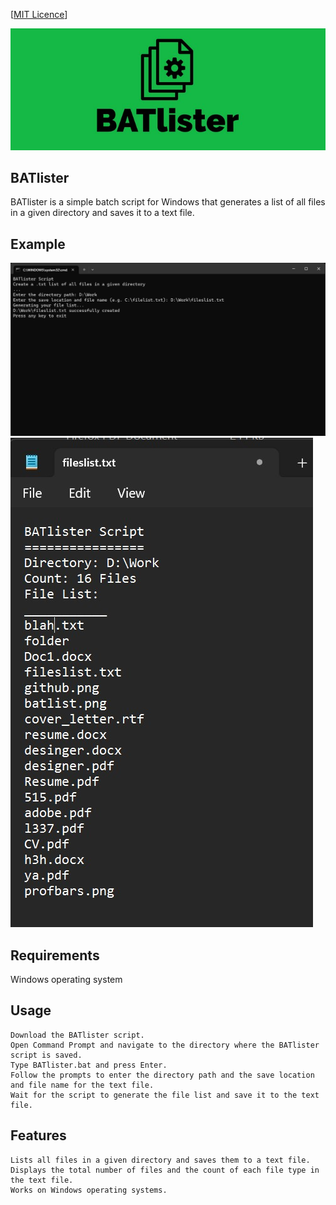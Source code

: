 [[MIT Licence](https://en.wikipedia.org/wiki/MIT_License)]


![alt text](https://raw.githubusercontent.com/sorzkode/BATlister/master/BATlister.jpg)

## BATlister
BATlister is a simple batch script for Windows that generates a list of all files in a given directory and saves it to a text file.

## Example

![alt text](https://raw.githubusercontent.com/sorzkode/BATlister/master/example.jpg)
![alt text](https://raw.githubusercontent.com/sorzkode/BATlister/master/example2.jpg)

## Requirements
Windows operating system

## Usage
    Download the BATlister script.
    Open Command Prompt and navigate to the directory where the BATlister script is saved.
    Type BATlister.bat and press Enter.
    Follow the prompts to enter the directory path and the save location and file name for the text file.
    Wait for the script to generate the file list and save it to the text file.

## Features
    Lists all files in a given directory and saves them to a text file.
    Displays the total number of files and the count of each file type in the text file.
    Works on Windows operating systems.


